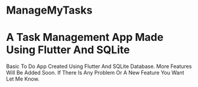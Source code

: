 # ManageMyTasks

A Task Management App Made Using Flutter And SQLite
=======
Basic To Do App Created Using Flutter And SQLite Database.
More Features Will Be Added Soon.
If There Is Any Problem Or A New Feature You Want Let Me Know.


